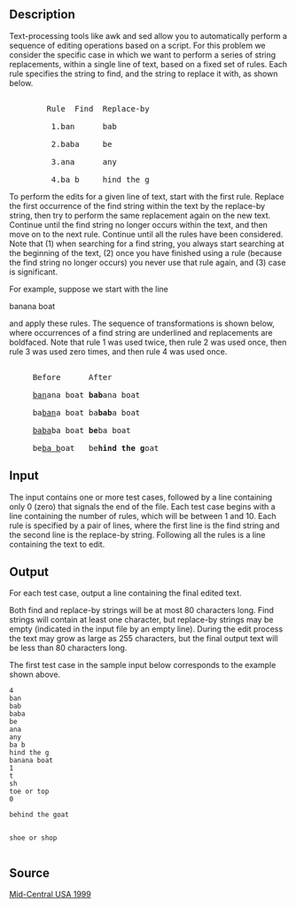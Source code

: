 <h2>Description</h2><p>Text-processing tools like awk and sed allow you to automatically perform a sequence of editing operations based on a script. For this problem we consider the specific case in which we want to perform a series of string replacements, within a single line of text, based on a fixed set of rules. Each rule specifies the string to find, and the string to replace it with, as shown below. 
</p><pre><br>        Rule  Find  Replace-by 
<br>         1.ban      bab 
<br>         2.baba     be 
<br>         3.ana      any 
<br>         4.ba b     hind the g </pre><p>
</p>To perform the edits for a given line of text, start with the first rule. Replace the first occurrence of the find string within the text by the replace-by string, then try to perform the same replacement again on the new text. Continue until the find string no longer occurs within the text, and then move on to the next rule. Continue until all the rules have been considered. Note that (1) when searching for a find string, you always start searching at the beginning of the text, (2) once you have finished using a rule (because the find string no longer occurs) you never use that rule again, and (3) case is significant.

For example, suppose we start with the line

banana boat

and apply these rules. The sequence of transformations is shown below, where occurrences of a find string are underlined and replacements are boldfaced. Note that rule 1 was used twice, then rule 2 was used once, then rule 3 was used zero times, and then rule 4 was used once.
<pre><br>     Before      After 
<br>     <ins>ban</ins>ana boat <b>bab</b>ana boat 
<br>     ba<ins>ban</ins>a boat ba<b>bab</b>a boat 
<br>     <ins>baba</ins>ba boat <b>be</b>ba boat 
<br>     be<ins>ba b</ins>oat   be<b>hind the g</b>oat </pre><p>
</p><h2>Input</h2><p>The input contains one or more test cases, followed by a line containing only 0 (zero) that signals the end of the file. Each test case begins with a line containing the number of rules, which will be between 1 and 10. Each rule is specified by a pair of lines, where the first line is the find string and the second line is the replace-by string. Following all the rules is a line containing the text to edit.</p><h2>Output</h2><p>For each test case, output a line containing the final edited text.
</p>
Both find and replace-by strings will be at most 80 characters long. Find strings will contain at least one character, but replace-by strings may be empty (indicated in the input file by an empty line). During the edit process the text may grow as large as 255 characters, but the final output text will be less than 80 characters long.

The first test case in the sample input below corresponds to the example shown above.
<pre><code class="language-input1">4
ban
bab
baba
be
ana
any
ba b
hind the g
banana boat
1
t
sh
toe or top
0</code></pre><pre><code class="language-output1">behind the goat
shoe or shop
</code></pre><h2>Source</h2><a href="searchproblem?field=source&amp;key=Mid-Central+USA+1999">Mid-Central USA 1999</a>